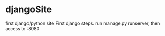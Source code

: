 # djangoSite
first django/python site 
First django steps.
run manage.py runserver, then access to :8080

